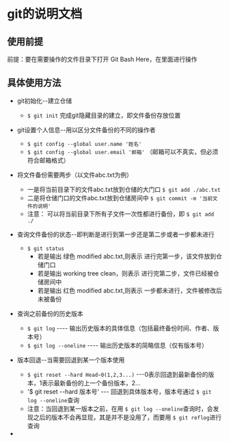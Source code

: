 # git的说明文档
## 使用前提
前提：要在需要操作的文件目录下打开 Git Bash Here，在里面进行操作
## 具体使用方法
- git初始化--建立仓储
    + `$ git init` 完成git隐藏目录的建立，即文件备份存放位置
    
- git设置个人信息--用以区分文件备份的不同的操作者
    + `$ git config --global user.name '姓名'`
    + `$ git config --global user.email '邮箱'` （邮箱可以不真实，但必须符合邮箱格式）
    
- 将文件备份需要两步（以文件abc.txt为例）
    + 一是将当前目录下的文件abc.txt放到仓储的大门口 `$ git add ./abc.txt`
    + 二是将仓储门口的文件abc.txt放到仓储房间中 `$ git commit -m '当前文件的说明'`
    + 注意： 可以将当前目录下所有子文件一次性都进行备份，即 `$ git add ./`
    
- 查询文件备份的状态--即判断是进行到第一步还是第二步或者一步都未进行
    + `$ git status` 
       * 若是输出 绿色 modified abc.txt,则表示 进行完第一步，该文件放到仓储门口
       * 若是输出  working tree clean，则表示 进行完第二步，文件已经被仓储房间中
       * 若是输出 红色 modified abc.txt,则表示 一步都未进行，文件被修改后未被备份
       
- 查询之前备份的历史版本 
    + `$ git log` ---- 输出历史版本的具体信息（包括最终备份时间、作者、版本号）
    + `$ git log --oneline` ---- 输出历史版本的简略信息（仅有版本号）
    
- 版本回退--当需要回退到某一个版本使用
    + `$ git reset --hard Head~0(1,2,3...)` ---0表示回退到最新备份的版本，1表示最新备份的上一个备份版本，2...
    + '$ git reset --hard 版本号' --- 回退到具体版本号，版本号通过 `$ git log --oneline`查询
    + 注意：当回退到某一版本之前，在用 `$ git log --oneline`查询时，会发现之后的版本不会再显现，其是并不是没用了，而要用 `$ git reflog`进行查询

- 
  
    